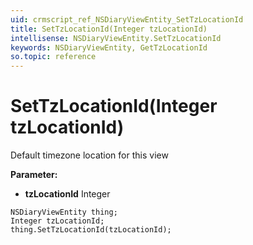 ```yaml
---
uid: crmscript_ref_NSDiaryViewEntity_SetTzLocationId
title: SetTzLocationId(Integer tzLocationId)
intellisense: NSDiaryViewEntity.SetTzLocationId
keywords: NSDiaryViewEntity, GetTzLocationId
so.topic: reference
---
```


# SetTzLocationId(Integer tzLocationId)

Default timezone location for this view

**Parameter:** 
* **tzLocationId** Integer

```crmscript
NSDiaryViewEntity thing;
Integer tzLocationId;
thing.SetTzLocationId(tzLocationId);
```

